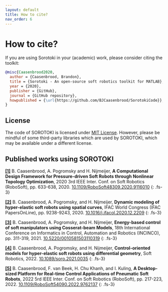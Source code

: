 ```yaml
---
layout: default
title: How to cite?
nav_order: 6
---
```


# How to cite?
If you are using Sorotoki in your (academic) work, please consider citing the toolkit:
```bibtex
@misc{Caasenbrood2020,
  author = {Caasenbrood, Brandon},
  title = {Sorotoki - An open-source soft robotics toolkit for MATLAB},
  year = {2020},
  publisher = {GitHub},
  journal = {GitHub repository},
  howpublished = {\url{https://github.com/BJCaasenbrood/SorotokiCode}},
}
```
## License
The code of SOROTOKI is licensed under [MIT License](https://github.com/BJCaasenbrood/SorotokiCode/blob/master/LICENSE.md). However, please be mindful of some third-party libraries which are used by SOROTOKI, which may be available under a different license.

## Published works using SOROTOKI
[**[1]**](https://ieeexplore.ieee.org/abstract/document/9116010/metrics#metrics) B. Caasenbrood, A. Pogromsky and H. Nijmeijer, **A Computational Design Framework for Pressure-driven Soft Robots through Nonlinear Topology Optimization**, 2020 3rd IEEE Inter. Conf. on Soft Robotics (RoboSoft), pp. 633-638, 2020. [ 10.1109/RoboSoft48309.2020.9116010](https://doi.org/10.1109/RoboSoft48309.2020.9116010)
{: .fs-3}

[**[2]**](https://doi.org/10.1016/j.ifacol.2020.12.2209) B. Caasenbrood, A. Pogromsky, and H. Nijmeijer, **Dynamic modeling of hyper-elastic soft robots using spatial curves**, IFAC World Congress (IFAC PapersOnLine), pp. 9238-9243, 2020. [10.1016/j.ifacol.2020.12.2209](https://doi.org/10.1016/j.ifacol.2020.12.2209)
{: .fs-3}

[**[3]**](http://dx.doi.org/10.5220/0010581503110319)  B. Caasenbrood, A. Pogromsky, and H. Nijmeijer, **Energy-based control of soft manipulators using Cosserat-beam Models**, 18th International Conference on Informatics in Control, Automation and Robotics (INCINCO), pp. 311-319, 2021. [10.5220/0010581503110319](http://dx.doi.org/10.5220/0010581503110319)
{: .fs-3}

[**[4]**](http://dx.doi.org/10.1089/soro.2021.0035)  B. Caasenbrood, A. Pogromsky, and H. Nijmeijer, **Control-oriented models for hyper-elastic soft robots using differential geometry**, Soft Robotics, 2022. [10.1089/soro.2021.0035](http://dx.doi.org/10.1089/soro.2021.0035) 
{: .fs-3}

[**[5]**](http://dx.doi.org/10.1109/RoboSoft54090.2022.9762137) B. Caasenbrood, F. van Beek, H. Chu Khanh, and I. Kuling, **A Desktop-sized Platform for Real-time Control Applications of Pneumatic Soft Robots**, 2022 5rd IEEE Inter. Conf. on Soft Robotics (RoboSoft), pp. 217-223, 2022. [10.1109/RoboSoft54090.2022.9762137](http://dx.doi.org/10.1109/RoboSoft54090.2022.9762137)
{: .fs-3}

<!-- [**[6]**](https://link.springer.com/article/10.1007/s00158-011-0706-z) C. Talischi, G. H. Paulino, A. Pereira, and I. F. M. Menezes, **PolyMesher: A general-purpose mesh generator for polygonal elements written in Matlab**, Struct. Multidiscip. Optim., vol. 45, no. 3, pp. 309–328, 2012.
{: .fs-3}

[**[7]**](https://www.springer.com/gp/book/9781441917454) N. Kim, **Introduction Analysis Finite Element to Nonlinear**. Springer, 2018.
{: .fs-3}

[**[8]**](https://www.springer.com/gp/book/9783540429920) M. Bendsøe and O. Sigmund, **Topology Optimization. Theory, Methods and Applications**. Springer, 2003.
{: .fs-3}

[**[9]**](https://doi.org/10.1089/soro.2019.0115) L. Marechal, P. Balland, L. Lindenroth, F. Petrou, C. Kontovounisios and F. Bello **Toward a Common Framework and Database of Materials for Soft Robotics**, Soft Robotics, 2020. [10.1089/soro.2019.0115](https://doi.org/10.1089/soro.2019.0115)
{: .fs-3} -->
